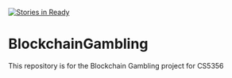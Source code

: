[![Stories in Ready](https://badge.waffle.io/HarrisonGregg/BlockchainGambling.png?label=ready&title=Ready)](https://waffle.io/HarrisonGregg/BlockchainGambling)
# BlockchainGambling
This repository is for the Blockchain Gambling project for CS5356
